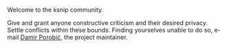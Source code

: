 Welcome to the ksnip community.

Give and grant anyone constructive criticism and their desired privacy.
Settle conflicts within these bounds.
Finding yourselves unable to do so, e-mail [Damir Porobić](email@damirporobic.me), the project maintainer.
